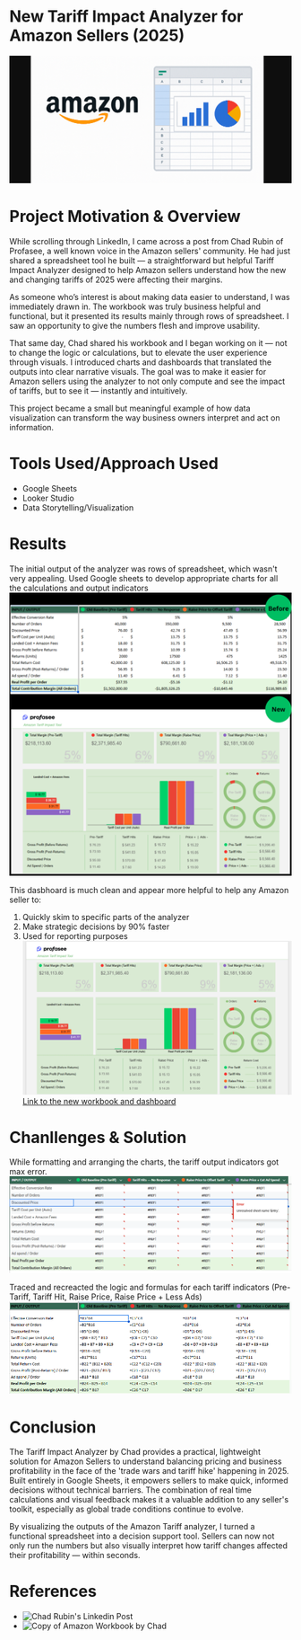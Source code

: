 # New Tariff Impact Analyzer for Amazon Sellers (2025)

![Project Banner](images/project_banner.png)

# Project Motivation & Overview
While scrolling through LinkedIn, I came across a post from Chad Rubin of Profasee, a well known voice in the Amazon sellers' community. He had just shared a spreadsheet tool he built — a straightforward but helpful Tariff Impact Analyzer designed to help Amazon sellers understand how the new and changing tariffs of 2025 were affecting their margins.

As someone who’s interest is about making data easier to understand, I was immediately drawn in. The workbook was truly business helpful and functional, but it presented its results mainly through rows of spreadsheet. I saw an opportunity to give the numbers flesh and improve usability.

That same day, Chad shared his workbook and I began working on it — not to change the logic or calculations, but to elevate the user experience through visuals. I introduced charts and dashboards that translated the outputs into clear narrative visuals. The goal was to make it easier for Amazon sellers using the analyzer to not only compute and see the impact of tariffs, but to see it — instantly and intuitively.

This project became a small but meaningful example of how data visualization can transform the way business owners interpret and act on information.

# Tools Used/Approach Used
* Google Sheets
* Looker Studio
* Data Storytelling/Visualization

# Results
The initial output of the analyzer was rows of spreadsheet, which wasn't very appealing. Used Google sheets to develop appropriate charts for all the calculations and output indicators
![Before & New](images/results.png)

This dasbhoard is much clean and appear more helpful to help any Amazon seller to:
1. Quickly skim to specific parts of the analyzer
2. Make strategic decisions by 90% faster
3. Used for reporting purposes
![Before & New](images/Dashboard.png)
[Link to the new workbook and dashboard](https://lookerstudio.google.com/reporting/b6857eea-2395-4c81-8817-304a932cec7d)

# Chanllenges & Solution
While formatting and arranging the charts, the tariff output indicators got max error.
![Error Spreadsheet](images/spreadsheet%20error.png)

Traced and recreacted the logic and formulas for each tariff indicators (Pre-Tariff, Tariff Hit, Raise Price, Raise Price + Less Ads)
![Error Spreadsheet](images/formula%20spreadsheet.png)

# Conclusion
The Tariff Impact Analyzer by Chad provides a practical, lightweight solution for Amazon Sellers to understand balancing pricing and business profitability in the face of the 'trade wars and tariff hike' happening in 2025. Built entirely in Google Sheets, it empowers sellers to make quick, informed decisions without technical barriers. The combination of real time calculations and visual feedback makes it a valuable addition to any seller's toolkit, especially as global trade conditions continue to evolve.

By visualizing the outputs of the Amazon Tariff analyzer, I turned a functional spreadsheet into a decision support tool. Sellers can now not only run the numbers but also visually interpret how tariff changes affected their profitability — within seconds.

# References
* ![Chad Rubin's Linkedin Post](https://www.linkedin.com/posts/itschadrubin_ive-been-watching-how-amazon-sellers-are-activity-7318568823220035586-kEsy?utm_source=share&utm_medium=member_desktop&rcm=ACoAAD7LsMwBUnVlS1WYS6P6rB1jynNSgKzsHm8)
* ![Copy of Amazon Workbook by Chad](https://docs.google.com/spreadsheets/d/1dbOYrwoGgOVpfTr5o0Tu4CxasLbOwq4hvROPNJgeu9w/edit?usp=sharing)
